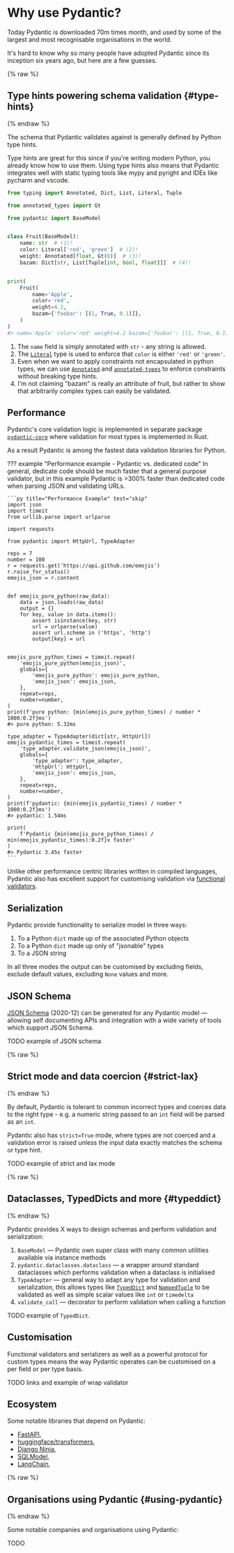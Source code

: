# Why use Pydantic?

Today Pydantic is downloaded 70m times month, and used by some of the largest and most recognisable organisations in the world.

It's hard to know why so many people have adopted Pydantic since its inception six years ago, but here are a few guesses.

{% raw %}
## Type hints powering schema validation {#type-hints}
{% endraw %}

The schema that Pydantic validates against is generally defined by Python type hints.

Type hints are great for this since if you're writing modern Python, you already know how to use them.
Using type hints also means that Pydantic integrates well with static typing tools like mypy and pyright and IDEs like pycharm and vscode.

```py title="Type hints example - using a TypedDict"
from typing import Annotated, Dict, List, Literal, Tuple

from annotated_types import Gt

from pydantic import BaseModel


class Fruit(BaseModel):
    name: str  # (1)!
    color: Literal['red', 'green']  # (2)!
    weight: Annotated[float, Gt(0)]  # (3)!
    bazam: Dict[str, List[Tuple[int, bool, float]]]  # (4)!


print(
    Fruit(
        name='Apple',
        color='red',
        weight=4.2,
        bazam={'foobar': [(1, True, 0.1)]},
    )
)
#> name='Apple' color='red' weight=4.2 bazam={'foobar': [(1, True, 0.1)]}
```

1. The `name` field is simply annotated with `str` - any string is allowed.
2. The [`Literal`](https://docs.python.org/3/library/typing.html#typing.Literal) type is used to enforce that `color` is either `'red'` or `'green'`.
3. Even when we want to apply constraints not encapsulated in python types, we can use [`Annotated`](https://docs.python.org/3/library/typing.html#typing.Literal) and [`annotated-types`](https://github.com/annotated-types/annotated-types) to enforce constraints without breaking type hints.
4. I'm not claiming "bazam" is really an attribute of fruit, but rather to show that arbitrarily complex types can easily be validated.

## Performance

Pydantic's core validation logic is implemented in separate package [`pydantic-core`](https://github.com/pydantic/pydantic-core) where validation for most types is implemented in Rust.

As a result Pydantic is among the fastest data validation libraries for Python.

??? example "Performance example - Pydantic vs. dedicated code"
    In general, dedicate code should be much faster that a general purpose validator, but in this example
    Pydantic is >300% faster than dedicated code when parsing JSON and validating URLs.

    ```py title="Performance Example" test="skip"
    import json
    import timeit
    from urllib.parse import urlparse

    import requests

    from pydantic import HttpUrl, TypeAdapter

    reps = 7
    number = 100
    r = requests.get('https://api.github.com/emojis')
    r.raise_for_status()
    emojis_json = r.content


    def emojis_pure_python(raw_data):
        data = json.loads(raw_data)
        output = {}
        for key, value in data.items():
            assert isinstance(key, str)
            url = urlparse(value)
            assert url.scheme in ('https', 'http')
            output[key] = url


    emojis_pure_python_times = timeit.repeat(
        'emojis_pure_python(emojis_json)',
        globals={
            'emojis_pure_python': emojis_pure_python,
            'emojis_json': emojis_json,
        },
        repeat=reps,
        number=number,
    )
    print(f'pure python: {min(emojis_pure_python_times) / number * 1000:0.2f}ms')
    #> pure python: 5.32ms

    type_adapter = TypeAdapter(dict[str, HttpUrl])
    emojis_pydantic_times = timeit.repeat(
        'type_adapter.validate_json(emojis_json)',
        globals={
            'type_adapter': type_adapter,
            'HttpUrl': HttpUrl,
            'emojis_json': emojis_json,
        },
        repeat=reps,
        number=number,
    )
    print(f'pydantic: {min(emojis_pydantic_times) / number * 1000:0.2f}ms')
    #> pydantic: 1.54ms

    print(
        f'Pydantic {min(emojis_pure_python_times) / min(emojis_pydantic_times):0.2f}x faster'
    )
    #> Pydantic 3.45x faster
    ```

Unlike other performance centric libraries written in compiled languages, Pydantic also has excellent support for customising validation via [functional validators](#TODO).

## Serialization

Pydantic provide functionality to serialize model in three ways:

1. To a Python `dict` made up of the associated Python objects
2. To a Python `dict` made up only of "jsonable" types
3. To a JSON string

In all three modes the output can be customised by excluding fields, exclude default values, excluding `None` values and more.

## JSON Schema

[JSON Schema](https://json-schema.org/) (2020-12) can be generated for any Pydantic model &mdash; allowing self documenting APIs and integration with a wide variety of tools which support JSON Schema.

TODO example of JSON schema

{% raw %}
## Strict mode and data coercion {#strict-lax}
{% endraw %}

By default, Pydantic is tolerant to common incorrect types and coerces data to the right type - e.g. a numeric string passed to an `int` field will be parsed as an `int`.

Pydantic also has `strict=True` mode, where types are not coerced and a validation error is raised unless the input data exactly matches the schema or type hint.

TODO example of strict and lax mode

{% raw %}
## Dataclasses, TypedDicts and more {#typeddict}
{% endraw %}

Pydantic provides X ways to design schemas and perform validation and serialization:

1. `BaseModel` &mdash; Pydantic own super class with many common utilities available via instance methods
2. `pydantic.dataclasses.dataclass` &mdash; a wrapper around standard dataclasses which performs validation when a dataclass is initialised
3. `TypeAdapter` &mdash; general way to adapt any type for validation and serialization, this allows types like [`TypedDict`](https://docs.python.org/3/library/typing.html#typing.TypedDict) and [`NampedTuple`](https://docs.python.org/3/library/typing.html#typing.NamedTuple) to be validated as well as simple scalar values like `int` or `timedelta`
4. `validate_call` &mdash; decorator to perform validation when calling a function

TODO example of `TypedDict`.

## Customisation

Functional validators and serializers as well as a powerful protocol for custom types means the way Pydantic operates can be customised on a per field or per type basis.

TODO links and example of wrap validator

## Ecosystem

Some notable libraries that depend on Pydantic:

* [FastAPI](https://github.com/tiangolo/fastapi),
* [huggingface/transformers](https://github.com/huggingface/transformers),
* [Django Ninja](https://github.com/vitalik/django-ninja),
* [SQLModel](https://github.com/tiangolo/sqlmodel),
* [LangChain](https://github.com/hwchase17/langchain),

{% raw %}
## Organisations using Pydantic {#using-pydantic}
{% endraw %}

Some notable companies and organisations using Pydantic:

TODO
